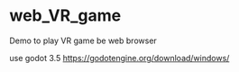 # web_VR_game

Demo to play VR game be web browser

use godot 3.5
https://godotengine.org/download/windows/

